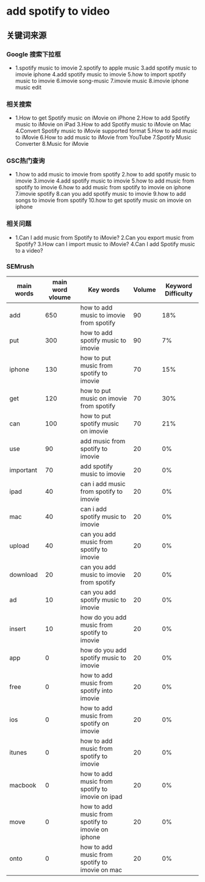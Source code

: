 # add spotify to video

## 关键词来源

### Google 搜索下拉框

- 1.spotify music to imovie
2.spotify to apple music
3.add spotify music to imovie iphone
4.add spotify music to imovie
5.how to import spotify music to imovie
6.imovie song-music
7.imovie music
8.imovie iphone music edit

### 相关搜索

- 1.How to get Spotify music on iMovie on iPhone
2.How to add Spotify music to iMovie on iPad
3.How to add Spotify music to iMovie on Mac
4.Convert Spotify music to iMovie supported format
5.How to add music to iMovie
6.How to add music to iMovie from YouTube
7.Spotify Music Converter
8.Music for iMovie

### GSC热门查询

- 1.how to add music to imovie from spotify
2.how to add spotify music to imovie
3.imovie
4.add spotify music to imovie
5.how to add music from spotify to imovie
6.how to add music from spotify to imovie on iphone
7.imovie spotify
8.can you add spotify music to imovie
9.how to add songs to imovie from spotify
10.how to get spotify music on imovie on iphone

### 相关问题

- 1.Can I add music from Spotify to iMovie?
2.Can you export music from Spotify?
3.How can I import music to iMovie?
4.Can I add Spotify music to a video?

### SEMrush

| main words | main word vloume | Key words | Volume | Keyword Difficulty |
| --- | --- | --- | --- | --- |
| add | 650 | how to add music to imovie from spotify | 90 | 18% |
| put | 300 | how to add spotify music to imovie | 90 | 7% |
| iphone | 130 | how to put music from spotify to imovie | 70 | 15% |
| get | 120 | how to put music on imovie from spotify | 70 | 30% |
| can | 100 | how to put spotify music on imovie | 70 | 21% |
| use | 90 | add music from spotify to imovie | 20 | 0% |
| important | 70 | add spotify music to imovie | 20 | 0% |
| ipad | 40 | can i add music from spotify to imovie | 20 | 0% |
| mac | 40 | can i add spotify music to imovie | 20 | 0% |
| upload | 40 | can you add music from spotify to imovie | 20 | 0% |
| download | 20 | can you add music to imovie from spotify | 20 | 0% |
| ad | 10 | can you add spotify music to imovie | 20 | 0% |
| insert | 10 | how do you add music from spotify to imovie | 20 | 0% |
| app | 0 | how do you add spotify music to imovie | 20 | 0% |
| free | 0 | how to add music from spotify into imovie | 20 | 0% |
| ios | 0 | how to add music from spotify on imovie | 20 | 0% |
| itunes | 0 | how to add music from spotify to imovie | 20 | 0% |
| macbook | 0 | how to add music from spotify to imovie on ipad | 20 | 0% |
| move | 0 | how to add music from spotify to imovie on iphone | 20 | 0% |
| onto | 0 | how to add music from spotify to imovie on mac | 20 | 0% |
